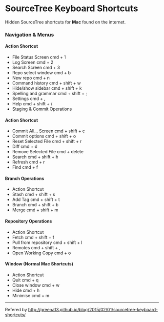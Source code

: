 # SourceTree Keyboard Shortcuts

Hidden SourceTree shortcuts for **Mac** found on the internet.

### Navigation & Menus
#### Action	Shortcut
- File Status Screen	cmd + 1
- Log Screen	cmd + 2
- Search Screen	cmd + 3
- Repo select window	cmd + b
- New repo	cmd + n
- Command history	cmd + shift + w
- Hide/show sidebar	cmd + shift + k
- Spelling and grammar	cmd + shift + ;
- Settings	cmd + ,
- Help	cmd + shift + /
- Staging & Commit Operations
#### Action	Shortcut
- Commit All… Screen	cmd + shift + c
- Commit options	cmd + shift + o
- Reset Selected File	cmd + shift + r
- Diff	cmd + d
- Remove Selected File	cmd + delete
- Search	cmd + shift + h
- Refresh	cmd + r
- Find	cmd + f
#### Branch Operations
- Action	Shortcut
- Stash	cmd + shift + s 
- Add Tag	cmd + shift + t
- Branch	cmd + shift + b
- Merge	cmd + shift + m
#### Repository Operations
- Action	Shortcut
- Fetch	cmd + shift + f
- Pull from repository	cmd + shift + l
- Remotes	cmd + shift + ,
- Open Working Copy	cmd + o
#### Window (Normal Mac Shortcuts)
- Action	Shortcut
- Quit	cmd + q 
- Close window	cmd + w
- Hide	cmd + h
- Minimise	cmd + m

---

Refered by <http://greena13.github.io/blog/2015/02/01/sourcetree-keyboard-shortcuts/>